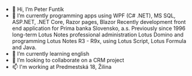 - 👋 Hi, I’m Peter Funtík
- 👀 I’m currently programming apps using WPF (C# .NET), MS SQL, ASP.NET, .NET Core, Razor pages, Blazor
      Recently development front end application for Prima banka Slovensko, a.s.
      Previously since 1996 long-term Lotus Notes professional administration Lotus Domino and
      programming Lotus Notes R3 - R9x, using Lotus Script, Lotus Formula and Java.
- 🌱 I’m currently learning english
- 💞️ I’m looking to collaborate on a CRM project
- 📫 I'm working at Predmestská 18, Žilina

<!---
pfuntik/pfuntik is a ✨ special ✨ repository because its `README.md` (this file) appears on your GitHub profile.
You can click the Preview link to take a look at your changes.
--->
